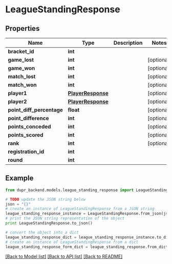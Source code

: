 # LeagueStandingResponse


## Properties
Name | Type | Description | Notes
------------ | ------------- | ------------- | -------------
**bracket_id** | **int** |  | 
**game_lost** | **int** |  | [optional] 
**game_won** | **int** |  | [optional] 
**match_lost** | **int** |  | [optional] 
**match_won** | **int** |  | [optional] 
**player1** | [**PlayerResponse**](PlayerResponse.md) |  | [optional] 
**player2** | [**PlayerResponse**](PlayerResponse.md) |  | [optional] 
**point_diff_percentage** | **float** |  | [optional] 
**point_difference** | **int** |  | [optional] 
**points_conceded** | **int** |  | [optional] 
**points_scored** | **int** |  | [optional] 
**rank** | **int** |  | [optional] 
**registration_id** | **int** |  | 
**round** | **int** |  | 

## Example

```python
from dupr_backend.models.league_standing_response import LeagueStandingResponse

# TODO update the JSON string below
json = "{}"
# create an instance of LeagueStandingResponse from a JSON string
league_standing_response_instance = LeagueStandingResponse.from_json(json)
# print the JSON string representation of the object
print LeagueStandingResponse.to_json()

# convert the object into a dict
league_standing_response_dict = league_standing_response_instance.to_dict()
# create an instance of LeagueStandingResponse from a dict
league_standing_response_form_dict = league_standing_response.from_dict(league_standing_response_dict)
```
[[Back to Model list]](../README.md#documentation-for-models) [[Back to API list]](../README.md#documentation-for-api-endpoints) [[Back to README]](../README.md)


